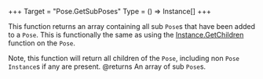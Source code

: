 +++
Target = "Pose.GetSubPoses"
Type = () => Instance[]
+++

This function returns an array containing all sub `Pose`s that have been added to a `Pose`. This is functionally the same as using the [Instance.GetChildren](https://developer.roblox.com/api-reference/function/Instance/GetChildren) function on the `Pose`.Note, this function will return all children of the `Pose`, including non `Pose` `Instance`s if any are present.@returns An array of sub `Pose`s.